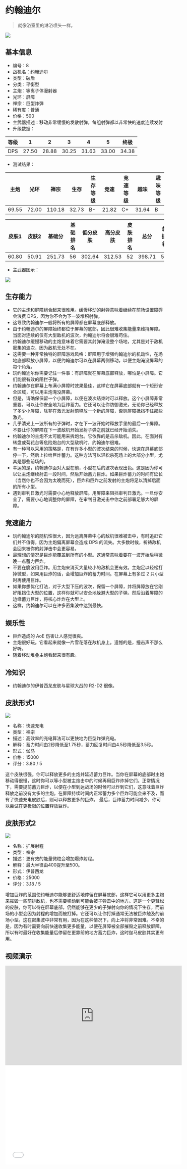 # 约翰迪尔

> 就像浴室里的淋浴喷头一样。

<img src="/ships/ship_8.png" style={{zoom:1}}/>

## 基本信息

- 编号：8
- 战机名：约翰迪尔
- 类型：破盾
- 分类：平衡型
- 主炮：等离子体漫射器
- 光环：屏障
- 禅宗：巨型炸弹
- 稀有度：普通
- 价格：500
- 主武器描述：移动非常缓慢的发散射弹，每组射弹都以非常快的速度连续发射
- 升级数据：

| 等级 | 1 | 2 | 3 | 4 | 5 | 终极 |
|--|--|--|--|--|--|--|
| DPS | 27.50 | 28.88 | 30.25 | 31.63 | 33.00 | 34.38 |

- 测试结果：

| 主炮 | 光环 | 禅宗 | 生存 | 生存等级 | 竞速 | 竞速等级 | 趣味 | 趣味等级 |
|--|--|--|--|--|--|--|--|--|
| 69.55 | 72.00 | 110.18 | 32.73 | B- | 21.82 | C+ | 31.64 | B |

| 皮肤1 | 皮肤2 | 基础分 | 基础排名 | 低分皮肤 | 高分皮肤 | 皮肤排名 | 总分 | 总排名 |
|--|--|--|--|--|--|--|--|--|
| 60.80 | 50.91 | 251.73 | 56 | 302.64 | 312.53 | 52 | 398.71 | 58 |

- 主武器图示：

<img src="/illustration/main_8.gif" style={{zoom:1}}/>

## 生存能力

- 它的主炮和屏障组合起来很难用。缓慢移动的射弹意味着继续在前场设置障碍会浪费 DPS，因为你不会为下一波堆积射弹。
- 这导致约翰迪尔一般将所有的屏障都在屏幕底部释放。
- 由于约翰迪尔的屏障始终都位于屏幕的底部，因此很难收集能量来维持屏障。当面对连续的仅有大型敌机的波次，约翰迪尔将会很难苟住。
- 约翰迪尔缓慢移动的主炮意味着它需要其射弹淹没整个场地，尤其是对于敌机密集的波次，因为敌机无处不在。
- 这需要一种非常独特的屏障游戏风格：屏障用于增强约翰迪尔的机动性，在场地底部释放小屏障，以便约翰迪尔可以在屏幕两侧移动，以便主炮淹没屏幕的每个角落。
- 玩约翰迪尔你需要记住一件事：有屏障就在屏幕底部释放，哪怕是小屏障。它们能很有效的阻拦子弹。
- 约翰迪尔在屏幕上布满小屏障时效果最佳，这样它在屏幕底部就有一个矩形安全区域，可以用主炮淹没屏幕。
- 但是，请确保保留一个小屏障，以便在波次结束时可以释放。这个小屏障非常重要，可以让你安全地为巨炸蓄力。它还可以让你防御激光，无论你已经释放了多少小屏障，除非在激光发射前释放一个新的屏障，否则屏障抵挡不住那些激光。
- 几乎清光上一波所有的子弹时，才在下一波开始时释放手里的最后一个屏障。不要让你的屏障在下一波敌机开始发射子弹之前就已经开始消失。
- 约翰迪尔的主炮不太可能用来拆炮台。它依靠的是击杀敌机。因此，在面对有转盘或菊花台等危险炮台的大型敌机时，约翰迪尔很难。
- 有一种可以采用的策略是，在有许多小型的波次结束的时候，快速在屏幕底部停一下，然后上拉给巨炸蓄力。这种方法可以轻松杀死场上的大部分小型，尤其是那些前场的。
- 幸运的是，约翰迪尔面对大型在前，小型在后的波次表现出色。这是因为你可以让主炮继续射击一段时间，然后开始蓄力巨炸。如果巨炸蓄力的时间有延长（当然你也不会因为太晚而死），巨炸和巨炸之前发射的主炮将足以清掉后面的所有小型。
- 遇到审判日激光时需要小心地释放屏障。用屏障来阻挡审判日激光。一旦你安全了，需要小心地调整你的屏障，在审判日激光击中你之前部署足够大的屏障。

## 竞速能力

- 玩约翰迪尔的随机性很大，因为远离屏幕中心的敌机很难被击中，有时追赶它们并不值得，因为主炮偏离屏幕会造成 DPS 的流失。大多数时候，祈祷敌机会回来被你的射弹击中会更容易。
- 最理想的情况是巨炸能覆盖到所有的小型。这通常意味着要在一波开始后稍微晚一点蓄力巨炸。
- 不要在脆波用巨炸。用主炮来消灭大量较小的敌机会更有效。主炮足以轻松打掉微型，如果用巨炸的话，会增加巨炸的蓄力时间。在屏幕上有多过 2 只小型时再使用巨炸。
- 如果你想优化打法，对于大型下压的波次，保留一个屏障，并将屏障放在它刚好阻挡住大型的位置，这样你就可以安全地躲避大型的子弹。然后沿着屏障的边缘蓄力巨炸，将核心炸炸在大型上。
- 这样，约翰迪尔可以在许多密集波中达到最快。

## 娱乐性

- 巨炸造成的 AoE 伤害让人感觉很爽。
- 主炮很好玩。它看起来就像一片雪花落在敌机身上。遗憾的是，撞击声不那么好听。
- 随着移动堆叠主炮看起来很有趣。

## 冷知识

- 约翰迪尔的伊普西龙皮肤与星球大战的 R2-D2 很像。

## 皮肤形式1

<img src="/ships/ship_8_apex_1.png" style={{zoom:1}}/>

- 名称：快速充电
- 类型：禅宗
- 描述：高效率的充电算法可以更快地为巨型炸弹充电。
- 解释：蓄力时间由2秒降低至1.75秒，蓄力回复时间由4.5秒降低至3.5秒。
- 形式：伽马
- 价格：15000
- 评分：3.80 / 5

这个皮肤很强。你可以释放更多的主炮并延迟蓄力巨炸。当你在屏幕的底部时主炮移动得很慢，这时你可以等小型被主炮击中的时候再用巨炸炸掉它们。正常情况下，需要提前蓄力巨炸，以便在小型到达战场的时候可以炸到它们，这意味着巨炸释放之前没有太多的主炮。在屏障持续时间内正常蓄力多个巨炸可能会来不及，而有了快速充电皮肤后，则可以释放更多的巨炸。 最后，巨炸蓄力时间减少，你可以尝试在更极限的位置释放巨炸。

## 皮肤形式2

<img src="/ships/ship_8_apex_2.png" style={{zoom:1}}/>

- 名称：扩展射程
- 类型：禅宗
- 描述：更有效的能量微粒会增加爆炸射程。
- 解释：最大半径由400提升至500。
- 形式：伊普西龙
- 价格：25000
- 评分：3.18 / 5

增加巨炸的范围使约翰迪尔能够更舒适地停留在屏幕底部，这样它可以用更多主炮来摧毁一些前排敌机，也不需要移动到可能会被子弹击中的地方。这是一个更轻松的皮肤，你可以待在屏幕底部，仍然能够在更少的子弹射向你的情况下生存，而前场的小型会因为射程的增加而被打掉。它还可以让你打掉通常无法被巨炸触及的前场小型。这在密集波中非常有用，因为在这种情况下，向上冲将非常困难。不幸的是，因为有时需要向前快速收集更多能量，以便在屏障被全部摧毁之前释放屏障，所以有时最好在收集能量后停留在更靠前的地方蓄力巨炸，这时伽马皮肤其实更有用。

## 视频演示

<iframe width="560" height="315" src="https://www.youtube.com/embed/yYAg6IA29Ac?si=i3LQeFpx_LFVmM8d" title="YouTube video player" frameborder="0" allow="accelerometer; autoplay; clipboard-write; encrypted-media; gyroscope; picture-in-picture; web-share" referrerpolicy="strict-origin-when-cross-origin" allowfullscreen></iframe>

<br/>

<iframe width="560" height="315" src="//player.bilibili.com/player.html?aid=528613422&bvid=BV15u411t7Ee&cid=1126404534&p=1&autoplay=false" scrolling="no" border="0" frameborder="no" allow="accelerometer; autoplay; clipboard-write; encrypted-media; gyroscope; picture-in-picture; web-share" framespacing="0" allowfullscreen="true"> </iframe>